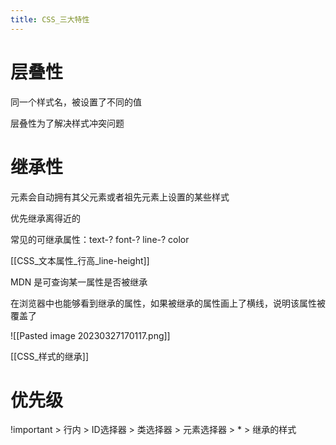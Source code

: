 ```yaml
---
title: CSS_三大特性
---
```

# 层叠性 

同一个样式名，被设置了不同的值

层叠性为了解决样式冲突问题

# 继承性 

元素会自动拥有其父元素或者祖先元素上设置的某些样式 

优先继承离得近的

常见的可继承属性：text-? font-? line-? color 

[[CSS_文本属性_行高_line-height]]

MDN 是可查询某一属性是否被继承 

在浏览器中也能够看到继承的属性，如果被继承的属性画上了横线，说明该属性被覆盖了

![[Pasted image 20230327170117.png]]

[[CSS_样式的继承]]

# 优先级

!important > 行内 > ID选择器 > 类选择器 > 元素选择器 > * > 继承的样式 

